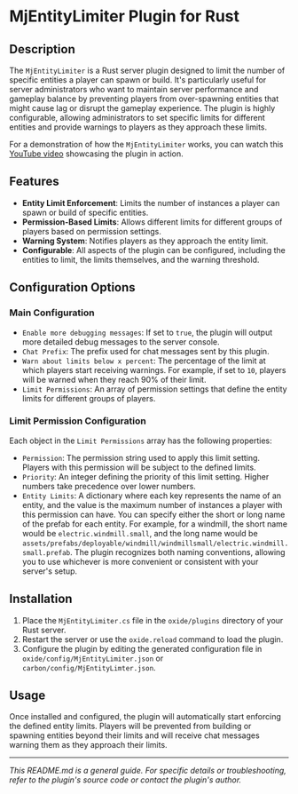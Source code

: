 # MjEntityLimiter Plugin for Rust

## Description

The `MjEntityLimiter` is a Rust server plugin designed to limit the number of specific entities a player can spawn or build. It's particularly useful for server administrators who want to maintain server performance and gameplay balance by preventing players from over-spawning entities that might cause lag or disrupt the gameplay experience. The plugin is highly configurable, allowing administrators to set specific limits for different entities and provide warnings to players as they approach these limits.

For a demonstration of how the `MjEntityLimiter` works, you can watch this [YouTube video](https://youtu.be/1DDkhUW5ptg) showcasing the plugin in action.

## Features

- **Entity Limit Enforcement**: Limits the number of instances a player can spawn or build of specific entities.
- **Permission-Based Limits**: Allows different limits for different groups of players based on permission settings.
- **Warning System**: Notifies players as they approach the entity limit.
- **Configurable**: All aspects of the plugin can be configured, including the entities to limit, the limits themselves, and the warning threshold.

## Configuration Options

### Main Configuration

- `Enable more debugging messages`: If set to `true`, the plugin will output more detailed debug messages to the server console.
- `Chat Prefix`: The prefix used for chat messages sent by this plugin.
- `Warn about limits below x percent`: The percentage of the limit at which players start receiving warnings. For example, if set to `10`, players will be warned when they reach 90% of their limit.
- `Limit Permissions`: An array of permission settings that define the entity limits for different groups of players.

### Limit Permission Configuration

Each object in the `Limit Permissions` array has the following properties:

- `Permission`: The permission string used to apply this limit setting. Players with this permission will be subject to the defined limits.
- `Priority`: An integer defining the priority of this limit setting. Higher numbers take precedence over lower numbers.
- `Entity Limits`: A dictionary where each key represents the name of an entity, and the value is the maximum number of instances a player with this permission can have. You can specify either the short or long name of the prefab for each entity. For example, for a windmill, the short name would be `electric.windmill.small`, and the long name would be `assets/prefabs/deployable/windmill/windmillsmall/electric.windmill.small.prefab`. The plugin recognizes both naming conventions, allowing you to use whichever is more convenient or consistent with your server's setup.

## Installation

1. Place the `MjEntityLimiter.cs` file in the `oxide/plugins` directory of your Rust server.
2. Restart the server or use the `oxide.reload` command to load the plugin.
3. Configure the plugin by editing the generated configuration file in `oxide/config/MjEntityLimiter.json` or `carbon/config/MjEntityLimter.json`.

## Usage

Once installed and configured, the plugin will automatically start enforcing the defined entity limits. Players will be prevented from building or spawning entities beyond their limits and will receive chat messages warning them as they approach their limits.

---

*This README.md is a general guide. For specific details or troubleshooting, refer to the plugin's source code or contact the plugin's author.*